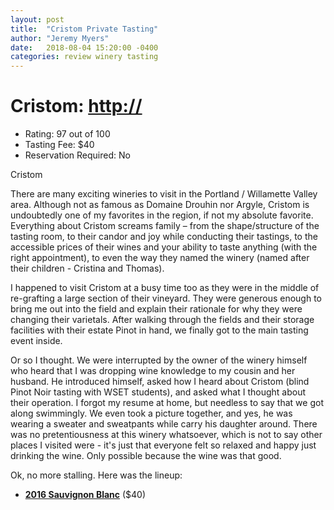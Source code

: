 ```yaml
---
layout: post
title:  "Cristom Private Tasting"
author: "Jeremy Myers"
date:   2018-08-04 15:20:00 -0400
categories: review winery tasting
---
```

# **Cristom**: <http://>
* Rating: 97 out of 100
* Tasting Fee: $40
* Reservation Required: No

Cristom

There are many exciting wineries to visit in the Portland / Willamette Valley area.  Although not as famous as Domaine Drouhin nor Argyle, Cristom is undoubtedly one of my favorites in the region, if not my absolute favorite.  Everything about Cristom screams family – from the shape/structure of the tasting room, to their candor and joy while conducting their tastings, to the accessible prices of their wines and your ability to taste anything (with the right appointment), to even the way they named the winery (named after their children - Cristina and Thomas).  

I happened to visit Cristom at a busy time too as they were in the middle of re-grafting a large section of their vineyard.  They were generous enough to bring me out into the field and explain their rationale for why they were changing their varietals.  After walking through the fields and their storage facilities with their estate Pinot in hand, we finally got to the main tasting event inside.

Or so I thought.  We were interrupted by the owner of the winery himself who heard that I was dropping wine knowledge to my cousin and her husband.  He introduced himself, asked how I heard about Cristom (blind Pinot Noir tasting with WSET students), and asked what I thought about their operation.  I forgot my resume at home, but needless to say that we got along swimmingly.  We even took a picture together, and yes, he was wearing a sweater and sweatpants while carry his daughter around.  There was no pretentiousness at this winery whatsoever, which is not to say other places I visited were - it's just that everyone felt so relaxed and happy just drinking the wine.  Only possible because the wine was that good.

Ok, no more stalling.  Here was the lineup:


* [**2016 Sauvignon Blanc**](http://www.jerichocanyonvineyard.com/sauvignon-blanc) ($40)



